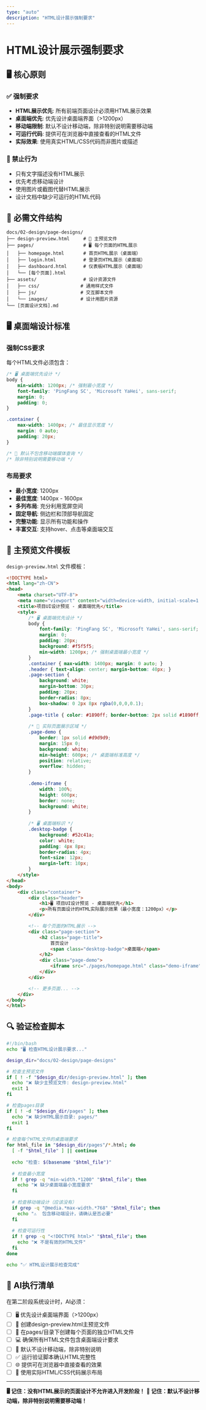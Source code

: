 ```yaml
---
type: "auto"
description: "HTML设计展示强制要求"
---
```


# HTML设计展示强制要求

## 🖥️ 核心原则

### ✅ 强制要求
- **HTML展示优先**: 所有前端页面设计必须用HTML展示效果
- **桌面端优先**: 优先设计桌面端界面（>1200px）
- **移动端限制**: 默认不设计移动端，除非特别说明需要移动端
- **可运行代码**: 提供可在浏览器中直接查看的HTML文件
- **实际效果**: 使用真实HTML/CSS代码而非图片或描述

### 🚫 禁止行为
- 只有文字描述没有HTML展示
- 优先考虑移动端设计
- 使用图片或截图代替HTML展示
- 设计文档中缺少可运行的HTML代码

## 📁 必需文件结构

```
docs/02-design/page-designs/
├── design-preview.html     # 🎨 主预览文件
├── pages/                  # 🖥️ 每个页面的HTML展示
│   ├── homepage.html       # 首页HTML展示（桌面端）
│   ├── login.html          # 登录页HTML展示（桌面端）
│   ├── dashboard.html      # 仪表板HTML展示（桌面端）
│   └── [每个页面].html
├── assets/                 # 设计资源文件
│   ├── css/               # 通用样式文件
│   ├── js/                # 交互脚本文件
│   └── images/            # 设计用图片资源
└── [页面设计文档].md
```

## 🖥️ 桌面端设计标准

### 强制CSS要求
每个HTML文件必须包含：

```css
/* 🖥️ 桌面端优先设计 */
body {
    min-width: 1200px; /* 强制最小宽度 */
    font-family: 'PingFang SC', 'Microsoft YaHei', sans-serif;
    margin: 0;
    padding: 0;
}

.container {
    max-width: 1400px; /* 最佳显示宽度 */
    margin: 0 auto;
    padding: 20px;
}

/* 🚫 默认不包含移动端媒体查询 */
/* 除非特别说明需要移动端 */
```

### 布局要求
- **最小宽度**: 1200px
- **最佳宽度**: 1400px - 1600px
- **多列布局**: 充分利用宽屏空间
- **固定导航**: 侧边栏和顶部导航固定
- **完整功能**: 显示所有功能和操作
- **丰富交互**: 支持hover、点击等桌面端交互

## 🎨 主预览文件模板

`design-preview.html` 文件模板：

```html
<!DOCTYPE html>
<html lang="zh-CN">
<head>
    <meta charset="UTF-8">
    <meta name="viewport" content="width=device-width, initial-scale=1.0">
    <title>项目UI设计预览 - 桌面端优先</title>
    <style>
        /* 🖥️ 桌面端优先设计 */
        body { 
            font-family: 'PingFang SC', 'Microsoft YaHei', sans-serif; 
            margin: 0; 
            padding: 20px; 
            background: #f5f5f5; 
            min-width: 1200px; /* 强制桌面端最小宽度 */
        }
        .container { max-width: 1400px; margin: 0 auto; }
        .header { text-align: center; margin-bottom: 40px; }
        .page-section { 
            background: white; 
            margin-bottom: 30px; 
            padding: 20px; 
            border-radius: 8px; 
            box-shadow: 0 2px 8px rgba(0,0,0,0.1); 
        }
        .page-title { color: #1890ff; border-bottom: 2px solid #1890ff; padding-bottom: 10px; }
        
        /* 🎨 实际页面展示区域 */
        .page-demo { 
            border: 1px solid #d9d9d9; 
            margin: 15px 0; 
            background: white; 
            min-height: 600px; /* 桌面端标准高度 */
            position: relative;
            overflow: hidden;
        }
        
        .demo-iframe { 
            width: 100%; 
            height: 600px; 
            border: none; 
            background: white; 
        }
        
        /* 🖥️ 桌面端标识 */
        .desktop-badge {
            background: #52c41a;
            color: white;
            padding: 4px 8px;
            border-radius: 4px;
            font-size: 12px;
            margin-left: 10px;
        }
    </style>
</head>
<body>
    <div class="container">
        <div class="header">
            <h1>🖥️ 项目UI设计预览 - 桌面端优先</h1>
            <p>所有页面设计的HTML实际展示效果（最小宽度：1200px）</p>
        </div>

        <!-- 每个页面的HTML展示 -->
        <div class="page-section">
            <h2 class="page-title">
                首页设计 
                <span class="desktop-badge">桌面端</span>
            </h2>
            <div class="page-demo">
                <iframe src="./pages/homepage.html" class="demo-iframe"></iframe>
            </div>
        </div>

        <!-- 更多页面... -->
    </div>
</body>
</html>
```

## 🔍 验证检查脚本

```bash
#!/bin/bash
echo "🖥️ 检查HTML设计展示要求..."

design_dir="docs/02-design/page-designs"

# 检查主预览文件
if [ ! -f "$design_dir/design-preview.html" ]; then
  echo "❌ 缺少主预览文件: design-preview.html"
  exit 1
fi

# 检查pages目录
if [ ! -d "$design_dir/pages" ]; then
  echo "❌ 缺少HTML展示目录: pages/"
  exit 1
fi

# 检查每个HTML文件的桌面端要求
for html_file in "$design_dir/pages"/*.html; do
  [ -f "$html_file" ] || continue
  
  echo "检查: $(basename "$html_file")"
  
  # 检查最小宽度
  if ! grep -q "min-width.*1200" "$html_file"; then
    echo "❌ 缺少桌面端最小宽度要求"
  fi
  
  # 检查移动端设计（应该没有）
  if grep -q "@media.*max-width.*768" "$html_file"; then
    echo "⚠️  包含移动端设计，请确认是否必要"
  fi
  
  # 检查可运行性
  if ! grep -q "<!DOCTYPE html>" "$html_file"; then
    echo "❌ 不是有效的HTML文件"
  fi
done

echo "✅ HTML设计展示检查完成"
```

## 🎯 AI执行清单

在第二阶段系统设计时，AI必须：

- [ ] 🖥️ 优先设计桌面端界面（>1200px）
- [ ] 🎨 创建design-preview.html主预览文件
- [ ] 📁 在pages/目录下创建每个页面的独立HTML文件
- [ ] 💻 确保所有HTML文件包含桌面端设计要求
- [ ] 🚫 默认不设计移动端，除非特别说明
- [ ] ✅ 运行验证脚本确认HTML完整性
- [ ] 🌐 提供可在浏览器中直接查看的效果
- [ ] 📐 使用实际HTML/CSS代码展示布局

---

**🖥️ 记住：没有HTML展示的页面设计不允许进入开发阶段！**
**🚫 记住：默认不设计移动端，除非特别说明需要移动端！**
